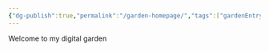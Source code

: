 ```yaml
---
{"dg-publish":true,"permalink":"/garden-homepage/","tags":["gardenEntry"]}
---
```


Welcome to my digital garden